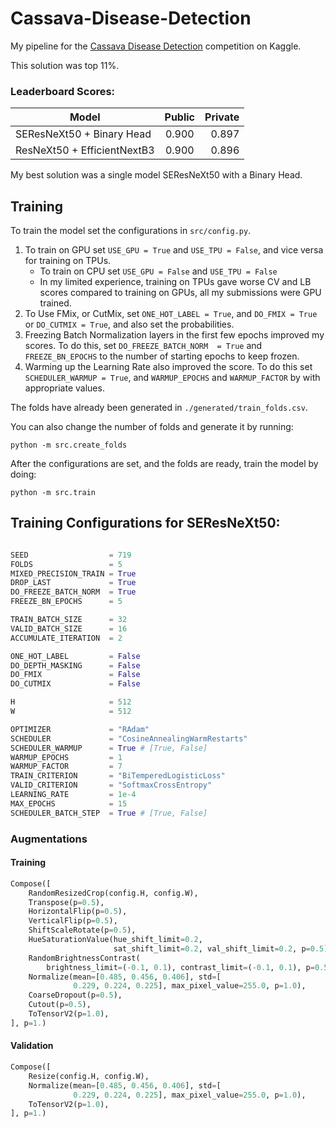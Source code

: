 # Cassava-Disease-Detection

My pipeline for the [Cassava Disease Detection](https://www.kaggle.com/c/cassava-leaf-disease-classification/) competition on Kaggle.

This solution was top 11%.

### Leaderboard Scores:
| Model                            | Public | Private |
| -------------------------------- |:------:| -------:|
| SEResNeXt50 + Binary Head        | 0.900  | 0.897   |
| ResNeXt50 + EfficientNextB3      | 0.900  | 0.896   |

My best solution was a single model SEResNeXt50 with a Binary Head.

## Training
To train the model set the configurations in `src/config.py`.
1. To train on GPU set `USE_GPU = True` and `USE_TPU = False`, and vice versa for training on TPUs.
   * To train on CPU set `USE_GPU = False` and `USE_TPU = False`
   * In my limited experience, training on TPUs gave worse CV and LB scores compared to training on GPUs, all my submissions were GPU trained.
2. To Use FMix, or CutMix, set `ONE_HOT_LABEL = True`, and `DO_FMIX = True` or `DO_CUTMIX = True`, and also set the probabilities.
3. Freezing Batch Normalization layers in the first few epochs improved my scores. To do this, set `DO_FREEZE_BATCH_NORM  = True` and `FREEZE_BN_EPOCHS` to the number of starting epochs to keep frozen.
4. Warming up the Learning Rate also improved the score. To do this set `SCHEDULER_WARMUP = True`, and `WARMUP_EPOCHS` and `WARMUP_FACTOR` by with appropriate values.

The folds have already been generated in `./generated/train_folds.csv`.

You can also change the number of folds and generate it by running:
```
python -m src.create_folds
```
After the configurations are set, and the folds are ready, train the model by doing:
```
python -m src.train
```


## Training Configurations for SEResNeXt50:
```python

SEED                  = 719
FOLDS                 = 5
MIXED_PRECISION_TRAIN = True
DROP_LAST             = True
DO_FREEZE_BATCH_NORM  = True
FREEZE_BN_EPOCHS      = 5

TRAIN_BATCH_SIZE      = 32
VALID_BATCH_SIZE      = 16
ACCUMULATE_ITERATION  = 2

ONE_HOT_LABEL         = False
DO_DEPTH_MASKING      = False
DO_FMIX               = False
DO_CUTMIX             = False

H                     = 512
W                     = 512

OPTIMIZER             = "RAdam"
SCHEDULER             = "CosineAnnealingWarmRestarts"
SCHEDULER_WARMUP      = True # [True, False]
WARMUP_EPOCHS         = 1
WARMUP_FACTOR         = 7
TRAIN_CRITERION       = "BiTemperedLogisticLoss"
VALID_CRITERION       = "SoftmaxCrossEntropy"
LEARNING_RATE         = 1e-4
MAX_EPOCHS            = 15
SCHEDULER_BATCH_STEP  = True # [True, False]
```

### Augmentations
#### Training
```python
Compose([
    RandomResizedCrop(config.H, config.W),
    Transpose(p=0.5),
    HorizontalFlip(p=0.5),
    VerticalFlip(p=0.5),
    ShiftScaleRotate(p=0.5),
    HueSaturationValue(hue_shift_limit=0.2,
                       sat_shift_limit=0.2, val_shift_limit=0.2, p=0.5),
    RandomBrightnessContrast(
        brightness_limit=(-0.1, 0.1), contrast_limit=(-0.1, 0.1), p=0.5),
    Normalize(mean=[0.485, 0.456, 0.406], std=[
              0.229, 0.224, 0.225], max_pixel_value=255.0, p=1.0),
    CoarseDropout(p=0.5),
    Cutout(p=0.5),
    ToTensorV2(p=1.0),
], p=1.)
```

#### Validation
```python
Compose([
    Resize(config.H, config.W),
    Normalize(mean=[0.485, 0.456, 0.406], std=[
              0.229, 0.224, 0.225], max_pixel_value=255.0, p=1.0),
    ToTensorV2(p=1.0),
], p=1.)
```


